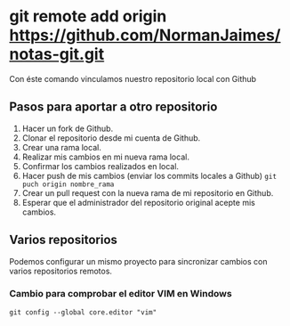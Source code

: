 # git remote add origin https://github.com/NormanJaimes/notas-git.git

Con éste comando vinculamos nuestro repositorio local con Github

## Pasos para aportar a otro repositorio
1. Hacer un fork de Github.
2. Clonar el repositorio desde mi cuenta de Github.
3. Crear una rama local.
4. Realizar mis cambios en mi nueva rama local.
5. Confirmar los cambios realizados en local.
6. Hacer push de mis cambios (enviar los commits locales a Github) `git puch origin nombre_rama`
7. Crear un pull request con la nueva rama de mi repositorio en Github.
8. Esperar que el administrador del repositorio original acepte mis cambios.

## Varios repositorios
Podemos configurar un mismo proyecto para sincronizar cambios con varios repositorios remotos.

### Cambio para comprobar el editor VIM en Windows
```
git config --global core.editor "vim"
```